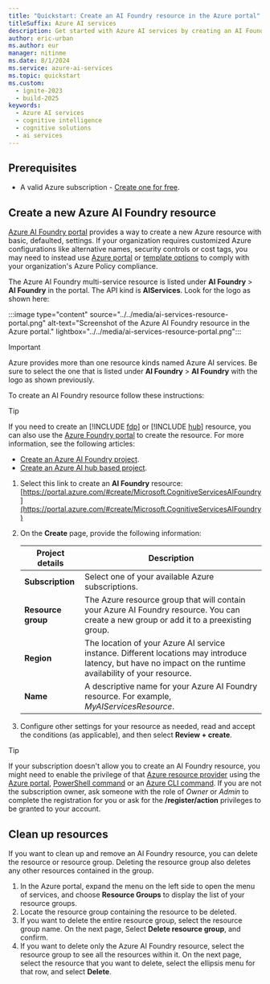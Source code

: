 ```yaml
---
title: "Quickstart: Create an AI Foundry resource in the Azure portal"
titleSuffix: Azure AI services
description: Get started with Azure AI services by creating an AI Foundry resource in the Azure portal.
author: eric-urban
ms.author: eur
manager: nitinme
ms.date: 8/1/2024
ms.service: azure-ai-services
ms.topic: quickstart
ms.custom:
  - ignite-2023
  - build-2025
keywords:
  - Azure AI services
  - cognitive intelligence
  - cognitive solutions
  - ai services
---
```


## Prerequisites

* A valid Azure subscription - [Create one for free](https://azure.microsoft.com/free/cognitive-services/).

## Create a new Azure AI Foundry resource

[Azure AI Foundry portal](https://ai.azure.com/?cid=learnDocs) provides a way to create a new Azure resource with basic,  defaulted, settings. If your organization requires customized Azure configurations like alternative names, security controls or cost tags, you may need to instead use [Azure portal](https://portal.azure.com) or [template options](../../../ai-foundry/how-to/create-resource-template.md) to comply with your organization's Azure Policy compliance.

The Azure AI Foundry multi-service resource is listed under **AI Foundry** > **AI Foundry** in the portal. The API kind is **AIServices**. Look for the logo as shown here:

:::image type="content" source="../../media/ai-services-resource-portal.png" alt-text="Screenshot of the Azure AI Foundry resource in the Azure portal." lightbox="../../media/ai-services-resource-portal.png":::

> [!IMPORTANT]
> Azure provides more than one resource kinds named Azure AI services. Be sure to select the one that is listed under **AI Foundry** > **AI Foundry** with the logo as shown previously.

To create an AI Foundry resource follow these instructions:

> [!TIP]
> If you need to create an [!INCLUDE [fdp](../../../ai-foundry/includes/fdp-project-name.md)] or [!INCLUDE [hub](../../../ai-foundry/includes/hub-project-name.md)] resource, you can also use the [Azure Foundry portal](https://ai.azure.com/?cid=learnDocs) to create the resource. For more information, see the following articles:
>
> - [Create an Azure AI Foundry project](/azure/ai-foundry/how-to/create-projects?tabs=ai-foundry&pivots=fdp-project).
> - [Create an Azure AI hub based project](/azure/ai-foundry/how-to/create-projects?tabs=ai-foundry&pivots=hub-project).

1. Select this link to create an **AI Foundry** resource: [https://portal.azure.com/#create/Microsoft.CognitiveServicesAIFoundry](https://portal.azure.com/#create/Microsoft.CognitiveServicesAIFoundry)

1. On the **Create** page, provide the following information:

    |Project details| Description   |
    |--|--|
    | **Subscription** | Select one of your available Azure subscriptions. |
    | **Resource group** | The Azure resource group that will contain your Azure AI Foundry resource. You can create a new group or add it to a preexisting group. |
    | **Region** | The location of your Azure AI service instance. Different locations may introduce latency, but have no impact on the runtime availability of your resource. |
    | **Name** | A descriptive name for your Azure AI Foundry resource. For example, *MyAIServicesResource*. |

1. Configure other settings for your resource as needed, read and accept the conditions (as applicable), and then select **Review + create**.

> [!TIP]
> If your subscription doesn't allow you to create an AI Foundry resource, you might need to enable the privilege of that [Azure resource provider](/azure/azure-resource-manager/management/resource-providers-and-types#register-resource-provider) using the [Azure portal](/azure/azure-resource-manager/management/resource-providers-and-types#azure-portal), [PowerShell command](/azure/azure-resource-manager/management/resource-providers-and-types#azure-powershell) or an [Azure CLI command](/azure/azure-resource-manager/management/resource-providers-and-types#azure-cli). If you are not the subscription owner, ask someone with the role of *Owner* or *Admin* to complete the registration for you or ask for the **/register/action** privileges to be granted to your account.

## Clean up resources

If you want to clean up and remove an AI Foundry resource, you can delete the resource or resource group. Deleting the resource group also deletes any other resources contained in the group.

1. In the Azure portal, expand the menu on the left side to open the menu of services, and choose **Resource Groups** to display the list of your resource groups.
1. Locate the resource group containing the resource to be deleted.
1. If you want to delete the entire resource group, select the resource group name. On the next page, Select **Delete resource group**, and confirm.
1. If you want to delete only the Azure AI Foundry resource, select the resource group to see all the resources within it. On the next page, select the resource that you want to delete, select the ellipsis menu for that row, and select **Delete**.

